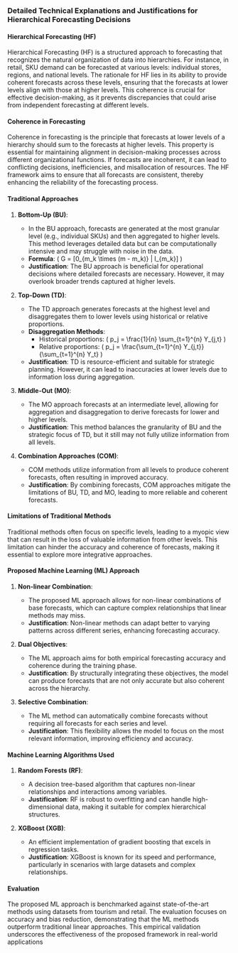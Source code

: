 ### Detailed Technical Explanations and Justifications for Hierarchical Forecasting Decisions

#### Hierarchical Forecasting (HF)

Hierarchical Forecasting (HF) is a structured approach to forecasting that recognizes the natural organization of data into hierarchies. For instance, in retail, SKU demand can be forecasted at various levels: individual stores, regions, and national levels. The rationale for HF lies in its ability to provide coherent forecasts across these levels, ensuring that the forecasts at lower levels align with those at higher levels. This coherence is crucial for effective decision-making, as it prevents discrepancies that could arise from independent forecasting at different levels.

#### Coherence in Forecasting

Coherence in forecasting is the principle that forecasts at lower levels of a hierarchy should sum to the forecasts at higher levels. This property is essential for maintaining alignment in decision-making processes across different organizational functions. If forecasts are incoherent, it can lead to conflicting decisions, inefficiencies, and misallocation of resources. The HF framework aims to ensure that all forecasts are consistent, thereby enhancing the reliability of the forecasting process.

#### Traditional Approaches

1. **Bottom-Up (BU)**:
   - In the BU approach, forecasts are generated at the most granular level (e.g., individual SKUs) and then aggregated to higher levels. This method leverages detailed data but can be computationally intensive and may struggle with noise in the data.
   - **Formula**: \( G = [0_{m_k \times (m - m_k)} | I_{m_k}] \)
   - **Justification**: The BU approach is beneficial for operational decisions where detailed forecasts are necessary. However, it may overlook broader trends captured at higher levels.

2. **Top-Down (TD)**:
   - The TD approach generates forecasts at the highest level and disaggregates them to lower levels using historical or relative proportions.
   - **Disaggregation Methods**:
     - Historical proportions: \( p_j = \frac{1}{n} \sum_{t=1}^{n} Y_{j,t} \)
     - Relative proportions: \( p_j = \frac{\sum_{t=1}^{n} Y_{j,t}}{\sum_{t=1}^{n} Y_t} \)
   - **Justification**: TD is resource-efficient and suitable for strategic planning. However, it can lead to inaccuracies at lower levels due to information loss during aggregation.

3. **Middle-Out (MO)**:
   - The MO approach forecasts at an intermediate level, allowing for aggregation and disaggregation to derive forecasts for lower and higher levels.
   - **Justification**: This method balances the granularity of BU and the strategic focus of TD, but it still may not fully utilize information from all levels.

4. **Combination Approaches (COM)**:
   - COM methods utilize information from all levels to produce coherent forecasts, often resulting in improved accuracy.
   - **Justification**: By combining forecasts, COM approaches mitigate the limitations of BU, TD, and MO, leading to more reliable and coherent forecasts.

#### Limitations of Traditional Methods

Traditional methods often focus on specific levels, leading to a myopic view that can result in the loss of valuable information from other levels. This limitation can hinder the accuracy and coherence of forecasts, making it essential to explore more integrative approaches.

#### Proposed Machine Learning (ML) Approach

1. **Non-linear Combination**:
   - The proposed ML approach allows for non-linear combinations of base forecasts, which can capture complex relationships that linear methods may miss.
   - **Justification**: Non-linear methods can adapt better to varying patterns across different series, enhancing forecasting accuracy.

2. **Dual Objectives**:
   - The ML approach aims for both empirical forecasting accuracy and coherence during the training phase.
   - **Justification**: By structurally integrating these objectives, the model can produce forecasts that are not only accurate but also coherent across the hierarchy.

3. **Selective Combination**:
   - The ML method can automatically combine forecasts without requiring all forecasts for each series and level.
   - **Justification**: This flexibility allows the model to focus on the most relevant information, improving efficiency and accuracy.

#### Machine Learning Algorithms Used

1. **Random Forests (RF)**:
   - A decision tree-based algorithm that captures non-linear relationships and interactions among variables.
   - **Justification**: RF is robust to overfitting and can handle high-dimensional data, making it suitable for complex hierarchical structures.

2. **XGBoost (XGB)**:
   - An efficient implementation of gradient boosting that excels in regression tasks.
   - **Justification**: XGBoost is known for its speed and performance, particularly in scenarios with large datasets and complex relationships.

#### Evaluation

The proposed ML approach is benchmarked against state-of-the-art methods using datasets from tourism and retail. The evaluation focuses on accuracy and bias reduction, demonstrating that the ML methods outperform traditional linear approaches. This empirical validation underscores the effectiveness of the proposed framework in real-world applications